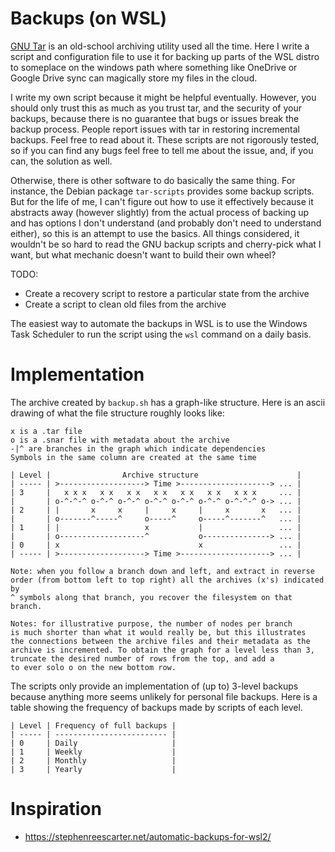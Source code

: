 # Backups (on WSL)

[GNU Tar](https://www.gnu.org/software/tar/)
is an old-school archiving utility used all the time.
Here I write a script and configuration file to use it
for backing up parts of the WSL distro to someplace on
the windows path where something like OneDrive or 
Google Drive sync can magically store my files in the 
cloud.

I write my own script because it might be helpful eventually.
However, you should only trust this as much as you trust tar,
and the security of your backups, because there is no guarantee
that bugs or issues break the backup process.
People report issues with tar in restoring incremental backups.
Feel free to read about it.
These scripts are not rigorously tested, so if you can find any
bugs feel free to tell me about the issue, and, if you can, the
solution as well.

Otherwise, there is other software to do basically the
same thing.
For instance, the Debian package `tar-scripts` provides
some backup scripts.
But for the life of me, I can't figure out how to use it
effectively because it abstracts away (however slightly)
from the actual process of backing up and has options
I don't understand (and probably don't need to understand
either), so this is an attempt to use the basics.
All things considered, it wouldn't be so hard to read the
GNU backup scripts and cherry-pick what I want, but what
mechanic doesn't want to build their own wheel?

TODO:
- Create a recovery script to restore a particular state from the archive
- Create a script to clean old files from the archive

The easiest way to automate the backups in WSL is to use
the Windows Task Scheduler to run the script using the 
`wsl` command on a daily basis.

# Implementation

The archive created by `backup.sh` has a graph-like structure.
Here is an ascii drawing of what the file structure roughly looks like:

```
x is a .tar file
o is a .snar file with metadata about the archive
-|^ are branches in the graph which indicate dependencies
Symbols in the same column are created at the same time

| Level |                Archive structure                      |
| ----- | >-------------------> Time >--------------------> ... |
| 3     |   x x x   x x   x x   x x   x x   x x   x x x     ... |
|       | o-^-^-^ o-^-^ o-^-^ o-^-^ o-^-^ o-^-^ o-^-^-^ o-> ... |
| 2     | |       x     x     |     x     |     x       x   ... |
|       | o-------^-----^     o-----^     o-----^-------^   ... |
| 1     | |                   x           |                 ... |
|       | o-------------------^           o---------------> ... |
| 0     | x                               x                 ... |
| ----- | >-------------------> Time >--------------------> ... |

Note: when you follow a branch down and left, and extract in reverse
order (from bottom left to top right) all the archives (x's) indicated by
^ symbols along that branch, you recover the filesystem on that branch.

Notes: for illustrative purpose, the number of nodes per branch
is much shorter than what it would really be, but this illustrates
the connections between the archive files and their metadata as the
archive is incremented. To obtain the graph for a level less than 3,
truncate the desired number of rows from the top, and add a
to ever solo o on the new bottom row.
```

The scripts only provide an implementation of (up to) 3-level backups
because anything more seems unlikely for personal file backups.
Here is a table showing the frequency of backups made by scripts of each level.

```
| Level | Frequency of full backups |
| ----- | ------------------------- |
| 0     | Daily                     |
| 1     | Weekly                    |
| 2     | Monthly                   |
| 3     | Yearly                    |
```

# Inspiration
- https://stephenreescarter.net/automatic-backups-for-wsl2/
